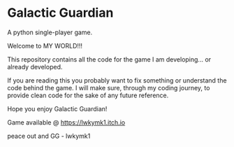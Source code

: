 # Galactic Guardian
A python single-player game.

Welcome to MY WORLD!!!


This repository contains all the code for the game I am developing... or already developed.


If you are reading this you probably want to fix something or understand the code behind the game.
I will make sure, through my coding journey, to provide clean code for the sake of any future reference.


Hope you enjoy Galactic Guardian!

Game available @ https://lwkymk1.itch.io

peace out and GG - lwkymk1
